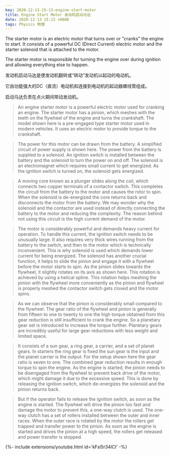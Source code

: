 ```yaml
---
key: 2020-12-13-15-13-engine-start-motor
title: Engine Start Motor 发动机启动马达
date: 2020-12-13 15:13 +0800
tags: Physics 物理
---
```


The starter motor is an electric motor that turns over or "cranks" the engine to start. It consists of a powerful DC (Direct Current) electric motor and the starter solenoid that is attached to the motor.

The starter motor is responsible for turning the engine over during ignition and allowing everything else to happen.

发动机启动马达是使发动机翻转或“转动”发动机以起动的电动机。

它由功能强大的DC（直流）电动机和连接到电动机的起动器螺线管组成。

启动马达负责在点火期间带动发动机。

> An engine starter motor is a powerful electric motor used for cranking an engine. The starter motor has a pinion, which meshes with the teeth on the flywheel of the engine and turns the crankshaft. The model shown here is a pre-engaged type starter motor used in modern vehicles. It uses an electric motor to provide torque to the crankshaft.

> The power for this motor can be drawn from the battery. A simplified circuit of power supply is shown here. The power from the battery is supplied to a solenoid. An ignition switch is installed between the battery and the solenoid to turn the power on and off. The solenoid is an electromagnet which requires small current to get energized. As the ignition switch is turned on, the solenoid gets energized.

> A moving core known as a plunger slides along the coil, which connects two copper terminals of a contactor switch. This completes the circuit from the battery to the motor and causes the rotor to spin. When the solenoid is de-energized the core returns back and disconnects the motor from the battery. We may wonder why the solenoid and the contactor are used instead of directly connecting the battery to the motor and reducing the complexity. The reason behind not using this circuit is the high current demand of the motor.

> The motor is considerably powerful and demands heavy current for operation. To handle this current, the ignition switch needs to be unusually large. It also requires very thick wires running from the battery to the switch, and then to the motor which is technically inconvenient. This is why solenoid is used which demands lower current for being energized. The solenoid has another crucial function, it helps to slide the pinion and engage it with a flywheel before the motor starts to spin. As the pinion slides towards the flywheel, it slightly rotates on its axis as shown here. This rotation is achieved by using a helical spline. This rotation helps meshing the pinion with the flywheel more conveniently as the pinion and flywheel is properly meshed the contactor switch gets closed and the motor spins.

> As we can observe that the pinion is considerably small compared to the flywheel. The gear ratio of the flywheel and pinion is generally from fifteen to one to twenty to one the high torque obtained from this gear reduction is still insufficient to crank the engine. So a planetary gear set is introduced to increase the torque further. Planetary gears are incredibly useful for large gear reductions with less weight and limited space.

> It consists of a sun gear, a ring gear, a carrier, and a set of planet gears. In starters the ring gear is fixed the sun gear is the input and the planet carrier is the output. For the setup shown here the gear ratio is seven to one. The combined gear reduction results in enough torque to spin the engine. As the engine is started, the pinion needs to be disengaged from the flywheel to prevent back drive of the motor, which might damage it due to the excessive speed. This is done by releasing the ignition switch, which de-energizes the solenoid and the pinion returns back.

> But if the operator fails to release the ignition switch, as soon as the engine is started. The flywheel will drive the pinion too fast and damage the motor to prevent this, a one-way clutch is used. The one-way clutch has a set of rollers installed between the outer and inner races. When the outer race is rotated by the motor the rollers get trapped and transfer power to the pinion. As soon as the engine is started and drives the pinion at a high speed, the rollers get released and power transfer is stopped.

<div>{%- include extensions/youtube.html id='kFsl5r34lCI' -%}</div>

<!--more-->
